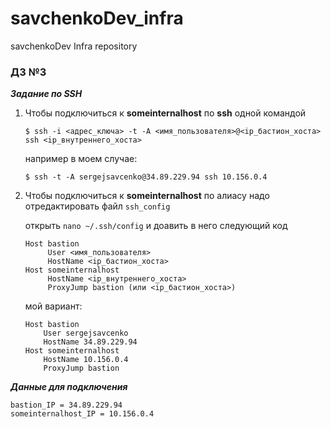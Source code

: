 # savchenkoDev_infra
savchenkoDev Infra repository

### ДЗ №3
***Задание по SSH***
1. Чтобы подключиться к **someinternalhost** по **ssh** одной командой
   ```
   $ ssh -i <адрес_ключа> -t -A <имя_пользователя>@<ip_бастион_хоста> ssh <ip_внутреннего_хоста>
   ```
   например в моем случае:
   ```
   $ ssh -t -A sergejsavcenko@34.89.229.94 ssh 10.156.0.4
   ```
2. Чтобы подключиться к **someinternalhost** по алиасу надо отредактировать файл `ssh_config`

   открыть `nano ~/.ssh/config` и доавить в него следующий код
   ```
   Host bastion
        User <имя_пользователя>
        HostName <ip_бастион_хоста>
   Host someinternalhost
        HostName <ip_внутреннего_хоста>
        ProxyJump bastion (или <ip_бастион_хоста>)
   ```
   мой вариант:
   ```
   Host bastion
       User sergejsavcenko
       HostName 34.89.229.94
   Host someinternalhost
       HostName 10.156.0.4
       ProxyJump bastion
   ```

***Данные для подключения***
```
bastion_IP = 34.89.229.94
someinternalhost_IP = 10.156.0.4
```
